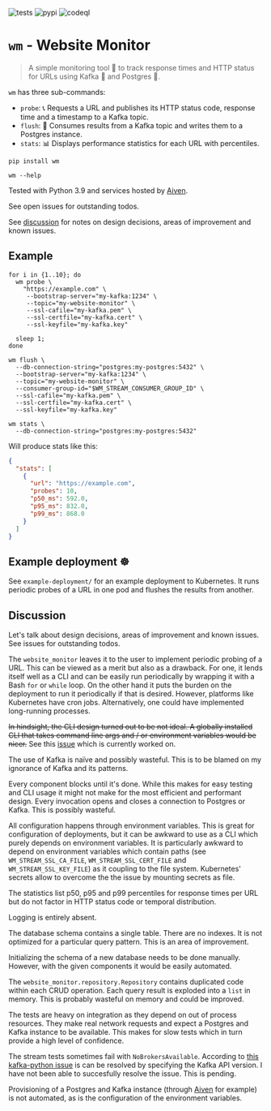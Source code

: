 ![tests](https://github.com/mamachanko/website-monitor/workflows/tests/badge.svg)
![pypi](https://github.com/mamachanko/website-monitor/workflows/Publish%20to%20PyPI/badge.svg)
![codeql](https://github.com/mamachanko/website-monitor/workflows/CodeQL/badge.svg)

# `wm` - Website Monitor

> A simple monitoring tool 🔭 to track response times and HTTP status for URLs using Kafka 🐞 and Postgres 🐘.

`wm` has three sub-commands:

* `probe`: 📞 Requests a URL and publishes its HTTP status code, response time and a timestamp to a Kafka topic.
* `flush`: 📒 Consumes results from a Kafka topic and writes them to a Postgres instance.
* `stats`: 📊 Displays performance statistics for each URL with percentiles.

```shell
pip install wm

wm --help
```

Tested with Python 3.9 and services hosted by [Aiven](https://aiven.io).

See open issues for outstanding todos.

See [discussion](#Discussion) for notes on design decisions, areas of improvement and known issues.

## Example

```shell
for i in {1..10}; do
  wm probe \
    "https://example.com" \
     --bootstrap-server="my-kafka:1234" \
     --topic="my-website-monitor" \
     --ssl-cafile="my-kafka.pem" \
     --ssl-certfile="my-kafka.cert" \
     --ssl-keyfile="my-kafka.key"

  sleep 1;
done

wm flush \
  --db-connection-string="postgres:my-postgres:5432" \
  --bootstrap-server="my-kafka:1234" \
  --topic="my-website-monitor" \
  --consumer-group-id="$WM_STREAM_CONSUMER_GROUP_ID" \
  --ssl-cafile="my-kafka.pem" \
  --ssl-certfile="my-kafka.cert" \
  --ssl-keyfile="my-kafka.key"

wm stats \
  --db-connection-string="postgres:my-postgres:5432"
```
Will produce stats like this:
```json
{
  "stats": [
    {
      "url": "https://example.com",
      "probes": 10,
      "p50_ms": 592.0,
      "p95_ms": 832.0,
      "p99_ms": 868.0
    }
  ]
}

```

## Example deployment ☸️

See `example-deployment/` for an example deployment to Kubernetes. It runs periodic probes of a URL in one pod and
flushes the results from another.

## Discussion

Let's talk about design decisions, areas of improvement and known issues. See issues for outstanding todos.

The `website_monitor` leaves it to the user to implement periodic probing of a URL. This can be viewed as a merit but
also as a drawback. For one, it lends itself well as a CLI and can be easily run periodically by wrapping it with a
Bash `for` or `while` loop. On the other hand it puts the burden on the deployment to run it periodically if that is
desired. However, platforms like Kubernetes have cron jobs. Alternatively, one could have implemented long-running
processes.

~~In hindsight, the CLI design turned out to be not ideal. A globally installed CLI that takes command line args and / or
environment variables would be nicer.~~ See this [issue](https://github.com/mamachanko/website-monitor/issues/2) which
is currently worked on.

The use of Kafka is naïve and possibly wasteful. This is to be blamed on my ignorance of Kafka and its patterns.

Every component blocks until it's done. While this makes for easy testing and CLI usage it might not make for the most
efficient and performant design. Every invocation opens and closes a connection to Postgres or Kafka. This is possibly
wasteful.

All configuration happens through environment variables. This is great for configuration of deployments, but it can be
awkward to use as a CLI which purely depends on environment variables. It is particularly awkward to depend on
environment variables which contain paths (see `WM_STREAM_SSL_CA_FILE`, `WM_STREAM_SSL_CERT_FILE`
and `WM_STREAM_SSL_KEY_FILE`) as it coupling to the file system. Kubernetes' secrets allow to overcome the the issue by
mounting secrets as file.

The statistics list p50, p95 and p99 percentiles for response times per URL but do not factor in HTTP status code or
temporal distribution.

Logging is entirely absent.

The database schema contains a single table. There are no indexes. It is not optimized for a particular query pattern.
This is an area of improvement.

Initializing the schema of a new database needs to be done manually. However, with the given components it would be
easily automated.

The `website_monitor.repository.Repository` contains duplicated code within each CRUD operation. Each query result is
exploded into a `list` in memory. This is probably wasteful on memory and could be improved.

The tests are heavy on integration as they depend on out of process resources. They make real network requests and
expect a Postgres and Kafka instance to be available. This makes for slow tests which in turn provide a high level
of confidence.

The stream tests sometimes fail with `NoBrokersAvailable`. According
to [this kafka-python issue](https://github.com/dpkp/kafka-python/issues/1308)
is can be resolved by specifying the Kafka API version. I have not been able to succesfully resolve the issue. This is
pending.

Provisioning of a Postgres and Kafka instance (through [Aiven](https://aiven.io) for example) is not automated, as is
the configuration of the environment variables.
